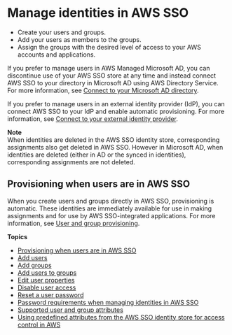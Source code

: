 # Manage identities in AWS SSO<a name="manage-your-identity-source-sso"></a>
+ Create your users and groups\.
+ Add your users as members to the groups\. 
+ Assign the groups with the desired level of access to your AWS accounts and applications\. 

If you prefer to manage users in AWS Managed Microsoft AD, you can discontinue use of your AWS SSO store at any time and instead connect AWS SSO to your directory in Microsoft AD using AWS Directory Service\. For more information, see [Connect to your Microsoft AD directory](manage-your-identity-source-ad.md)\.

If you prefer to manage users in an external identity provider \(IdP\), you can connect AWS SSO to your IdP and enable automatic provisioning\. For more information, see [Connect to your external identity provider](manage-your-identity-source-idp.md)\.

**Note**  
When identities are deleted in the AWS SSO identity store, corresponding assignments also get deleted in AWS SSO\. However in Microsoft AD, when identities are deleted \(either in AD or the synced in identities\), corresponding assignments are not deleted\. 

## Provisioning when users are in AWS SSO<a name="provision-users-sso"></a>

When you create users and groups directly in AWS SSO, provisioning is automatic\. These identities are immediately available for use in making assignments and for use by AWS SSO\-integrated applications\. For more information, see [User and group provisioning](users-groups-provisioning.md#user-group-provision)\.

**Topics**
+ [Provisioning when users are in AWS SSO](#provision-users-sso)
+ [Add users](addusers.md)
+ [Add groups](addgroups.md)
+ [Add users to groups](adduserstogroups.md)
+ [Edit user properties](edituser.md)
+ [Disable user access](disableuser.md)
+ [Reset a user password](resetuserpwd.md)
+ [Password requirements when managing identities in AWS SSO](password-requirements.md)
+ [Supported user and group attributes](supported-attributes.md)
+ [Using predefined attributes from the AWS SSO identity store for access control in AWS](using-predefined-attributes.md)